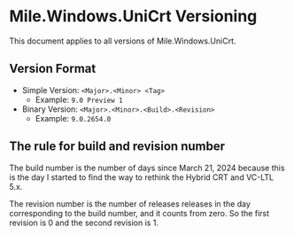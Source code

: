 ﻿# Mile.Windows.UniCrt Versioning

This document applies to all versions of Mile.Windows.UniCrt.

## Version Format

- Simple Version: `<Major>.<Minor> <Tag>`
  - Example: `9.0 Preview 1`
- Binary Version: `<Major>.<Minor>.<Build>.<Revision>`
  - Example: `9.0.2654.0`

## The rule for build and revision number

The build number is the number of days since March 21, 2024 because this is the
day I started to find the way to rethink the Hybrid CRT and VC-LTL 5.x.

The revision number is the number of releases releases in the day corresponding
to the build number, and it counts from zero. So the first revision is 0 and 
the second revision is 1.
